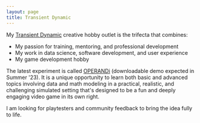```yaml
---
layout: page
title: Transient Dynamic
---
```


My [Transient Dynamic](https://transient-dynamic.itch.io/) creative hobby outlet is the trifecta that combines:

 - My passion for training, mentoring, and professional development
 - My work in data science, software development, and user experience
 - My game development hobby

The latest experiment is called [OPERANDi](https://transient-dynamic.itch.io/operandi) (downloadable demo expected in Summer '23). It is a unique opportunity to learn both basic and advanced topics involving data and math modeling in a practical, realistic, and challenging simulated setting that's designed to be a fun and deeply engaging video game in its own right.

I am looking for playtesters and community feedback to bring the idea fully to life.
